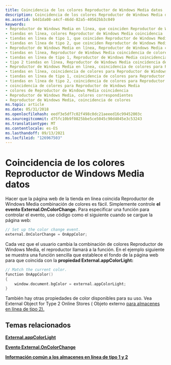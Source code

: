 ```yaml
---
title: Coincidencia de los colores Reproductor de Windows Media datos
description: Coincidencia de los colores Reproductor de Windows Media datos
ms.assetid: b4d1da08-a4cf-46dd-82a5-40562bb3c049
keywords:
- Reproductor de Windows Media en línea, que coinciden Reproductor de Windows Media colores
- tiendas en línea, colores Reproductor de Windows Media coincidencia
- tiendas en línea de tipo 1, que coinciden Reproductor de Windows Media colores
- tiendas en línea de tipo 2, que coinciden Reproductor de Windows Media colores
- Reproductor de Windows Media en línea, Reproductor de Windows Media coincidencia de colores
- tiendas en línea, Reproductor de Windows Media coincidencia de colores
- tiendas en línea de tipo 1, Reproductor de Windows Media coincidencia de colores
- tipo 2 tiendas en línea, Reproductor de Windows Media coincidencia de colores
- Reproductor de Windows Media en línea, coincidencia de colores para Reproductor de Windows Media
- tiendas en línea, coincidencia de colores para Reproductor de Windows Media
- tiendas en línea de tipo 1, coincidencia de colores para Reproductor de Windows Media
- tiendas en línea de tipo 2, coincidencia de colores para Reproductor de Windows Media
- coincidencia de colores para Reproductor de Windows Media
- colores de Reproductor de Windows Media coincidencia
- Reproductor de Windows Media, colores correspondientes
- Reproductor de Windows Media, coincidencia de colores
ms.topic: article
ms.date: 05/31/2018
ms.openlocfilehash: eedf3e5df7c02f498c0dc21aeeed16c99452003c
ms.sourcegitcommit: d75fc10b9f0825bbe5ce5045c90d4045e3c53243
ms.translationtype: MT
ms.contentlocale: es-ES
ms.lasthandoff: 09/13/2021
ms.locfileid: "126967503"
---
```

# <a name="matching-the-windows-media-player-colors"></a>Coincidencia de los colores Reproductor de Windows Media datos

Hacer que la página web de la tienda en línea coincida Reproductor de Windows Media combinación de colores es fácil. Simplemente controle **el evento External.OnColorChange.** Para especificar una función para controlar el evento, use código como el siguiente cuando se cargue la página web:


```C++
// Set up the color change event.
external.OnColorChange = OnAppColor;
```



Cada vez que el usuario cambia la combinación de colores Reproductor de Windows Media, el reproductor llamará a la función. En el ejemplo siguiente se muestra una función sencilla que establece el fondo de la página web para que coincida con la **propiedad External.appColorLight:**


```C++
// Match the current color.
function OnAppColor()
{
    window.document.bgColor = external.appColorLight;
}
```



También hay otras propiedades de color disponibles para su uso. Vea External Object for Type 2 Online Stores ( Objeto externo [para almacenes en línea de tipo 2).](external-object-for-type-2-online-stores.md)

## <a name="related-topics"></a>Temas relacionados

<dl> <dt>

[**External.appColorLight**](external-appcolorlight.md)
</dt> <dt>

[**Evento External.OnColorChange**](external-oncolorchange-event.md)
</dt> <dt>

[**Información común a los almacenes en línea de tipo 1 y 2**](information-common-to-type-1-and-type-2-online-stores.md)
</dt> </dl>

 

 





